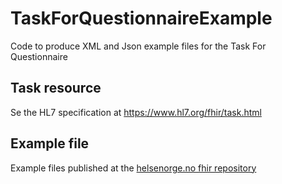 # TaskForQuestionnaireExample
Code to produce XML and Json example files for the Task For Questionnaire 

## Task resource
Se the HL7 specification at https://www.hl7.org/fhir/task.html

## Example file
Example files published at the [helsenorge.no fhir repository](https://github.com/helsenorgelab/helsenorge-fhir/tree/master/Examples)

